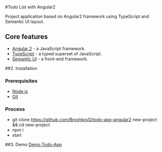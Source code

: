 #Todo List with Angular2

Project application based on Angular2 framework using TypeScript and Semantic UI layout.

## Core features

* [Angular 2](https://angular.io/) - a JavaScript framework.
* [TypeScript](https://www.typescriptlang.org/) - a typed superset of JavaScript.
* [Semantic UI](http://semantic-ui.com/) - a front-end framework.

##2. Installation

### Prerequisites

* [Node.js](https://nodejs.org)
* [Git](https://git-scm.com)

### Process

* git clone https://github.com/BroshkovD/todo-app-angular2 new-project && cd new-project
* npm i
* start

##3. Demo
[Demo Todo-App](http://91.210.164.82/todo-list/)
